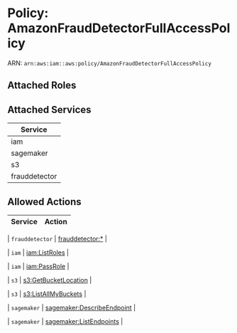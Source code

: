 # Policy: AmazonFraudDetectorFullAccessPolicy

ARN: `arn:aws:iam::aws:policy/AmazonFraudDetectorFullAccessPolicy`

## Attached Roles

## Attached Services

| Service |
|---------|
| iam |
| sagemaker |
| s3 |
| frauddetector |

## Allowed Actions

| Service | Action |
|:-------:|--------|

| `frauddetector` | [frauddetector:*](../actions.md#frauddetector:all) |

| `iam` | [iam:ListRoles](../actions.md#iam:listroles) |

| `iam` | [iam:PassRole](../actions.md#iam:passrole) |

| `s3` | [s3:GetBucketLocation](../actions.md#s3:getbucketlocation) |

| `s3` | [s3:ListAllMyBuckets](../actions.md#s3:listallmybuckets) |

| `sagemaker` | [sagemaker:DescribeEndpoint](../actions.md#sagemaker:describeendpoint) |

| `sagemaker` | [sagemaker:ListEndpoints](../actions.md#sagemaker:listendpoints) |
